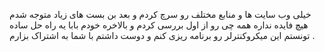 خیلی وب سایت ها و منابع مختلف رو سرچ کردم و بعد بن بست های زیاد متوجه شدم هیچ فایده نداره همه چی رو از اول بررسی کردم و بالاخره خودم بابا یه راه حل ساده تونستم این میکروکنترلر رو برنامه ریزی کنم و دوست داشتم با شما به اشتراک بزارم .